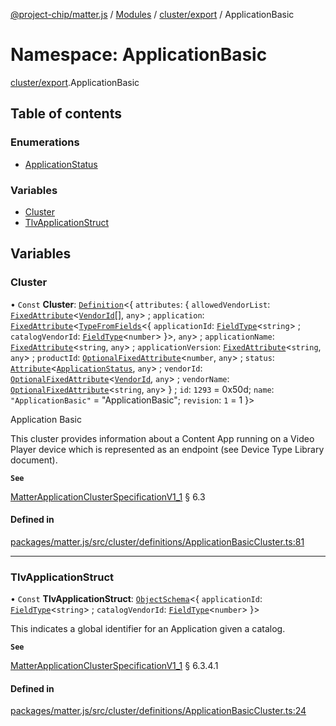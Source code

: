 [@project-chip/matter.js](../README.md) / [Modules](../modules.md) / [cluster/export](cluster_export.md) / ApplicationBasic

# Namespace: ApplicationBasic

[cluster/export](cluster_export.md).ApplicationBasic

## Table of contents

### Enumerations

- [ApplicationStatus](../enums/cluster_export.ApplicationBasic.ApplicationStatus.md)

### Variables

- [Cluster](cluster_export.ApplicationBasic.md#cluster)
- [TlvApplicationStruct](cluster_export.ApplicationBasic.md#tlvapplicationstruct)

## Variables

### Cluster

• `Const` **Cluster**: [`Definition`](cluster_export.ClusterFactory.md#definition)\<\{ `attributes`: \{ `allowedVendorList`: [`FixedAttribute`](cluster_export.md#fixedattribute)\<[`VendorId`](datatype_export.md#vendorid)[], `any`\> ; `application`: [`FixedAttribute`](cluster_export.md#fixedattribute)\<[`TypeFromFields`](tlv_export.md#typefromfields)\<\{ `applicationId`: [`FieldType`](../interfaces/tlv_export.FieldType.md)\<`string`\> ; `catalogVendorId`: [`FieldType`](../interfaces/tlv_export.FieldType.md)\<`number`\>  }\>, `any`\> ; `applicationName`: [`FixedAttribute`](cluster_export.md#fixedattribute)\<`string`, `any`\> ; `applicationVersion`: [`FixedAttribute`](cluster_export.md#fixedattribute)\<`string`, `any`\> ; `productId`: [`OptionalFixedAttribute`](cluster_export.md#optionalfixedattribute)\<`number`, `any`\> ; `status`: [`Attribute`](cluster_export.md#attribute)\<[`ApplicationStatus`](../enums/cluster_export.ApplicationBasic.ApplicationStatus.md), `any`\> ; `vendorId`: [`OptionalFixedAttribute`](cluster_export.md#optionalfixedattribute)\<[`VendorId`](datatype_export.md#vendorid), `any`\> ; `vendorName`: [`OptionalFixedAttribute`](cluster_export.md#optionalfixedattribute)\<`string`, `any`\>  } ; `id`: ``1293`` = 0x50d; `name`: ``"ApplicationBasic"`` = "ApplicationBasic"; `revision`: ``1`` = 1 }\>

Application Basic

This cluster provides information about a Content App running on a Video Player device which is represented as
an endpoint (see Device Type Library document).

**`See`**

[MatterApplicationClusterSpecificationV1_1](../interfaces/spec_export.MatterApplicationClusterSpecificationV1_1.md) § 6.3

#### Defined in

[packages/matter.js/src/cluster/definitions/ApplicationBasicCluster.ts:81](https://github.com/project-chip/matter.js/blob/dfd1dc35/packages/matter.js/src/cluster/definitions/ApplicationBasicCluster.ts#L81)

___

### TlvApplicationStruct

• `Const` **TlvApplicationStruct**: [`ObjectSchema`](../classes/tlv_export.ObjectSchema.md)\<\{ `applicationId`: [`FieldType`](../interfaces/tlv_export.FieldType.md)\<`string`\> ; `catalogVendorId`: [`FieldType`](../interfaces/tlv_export.FieldType.md)\<`number`\>  }\>

This indicates a global identifier for an Application given a catalog.

**`See`**

[MatterApplicationClusterSpecificationV1_1](../interfaces/spec_export.MatterApplicationClusterSpecificationV1_1.md) § 6.3.4.1

#### Defined in

[packages/matter.js/src/cluster/definitions/ApplicationBasicCluster.ts:24](https://github.com/project-chip/matter.js/blob/dfd1dc35/packages/matter.js/src/cluster/definitions/ApplicationBasicCluster.ts#L24)
